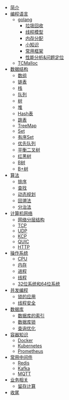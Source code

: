 - [简介](README.md)
- [编程语言]()
    - [golang]()
        - [垃圾回收](编程语言/golang垃圾回收.md)
        - [线程模型](编程语言/golang线程模型.md)
        - [内存分配](编程语言/golang内存分配.md)
        - [小知识](编程语言/golang小知识.md)
        - [常用框架]()
        - [性能分析&问题定位]()
    - [TCMalloc](编程语言/TCMalloc.md)
- [数据结构](数据结构.md)
    - [数组](数据结构/数组.md)
    - [链表](数据结构/链表.md)
    - [栈](数据结构/栈.md)
    - [队列](数据结构/队列.md)
    - [树]()
    - [堆]()
    - [Hash表](数据结构/Hash表.md)
    - [跳表]()
    - [TreeMap]()
    - [Set]()
    - [有序Set]()
    - [优先队列]()
    - [平衡二叉树]()
    - [红黑树]()
    - [B树](数据结构/B树.md)
    - [B+树](数据结构/B+树.md)
- [算法]()
    - [排序](算法/排序.md)
    - [查找]()
    - [动态规划]()
    - [回溯法]()
    - [分治法]()
- [计算机网络]()
    - [网络分层结构]()
    - [TCP](计算机网络/TCP.md)
    - [UDP](计算机网络/UDP.md)
    - [KCP](计算机网络/KCP.md)
    - [QUIC](计算机网络/QUIC.md)
    - [HTTP](计算机网络/HTTP.md)
- [操作系统]()
    - [CPU]()
    - [内存](操作系统/内存.md)
    - [进程](操作系统/进程.md)
    - [线程](操作系统/线程.md)
    - [32位系统和64位系统]()
- [并发编程]()
    - [锁的应用]()
    - [线程安全]()
- [数据库]()
    - [数据库的索引](数据库/数据库的索引.md)
    - [数据库锁](数据库/数据库锁.md)
    - [查询优化]()
- [容器知识]()
    - [Docker]()
    - [Kubernetes]()
    - [Prometheus]()
- [常用中间件]()
    - [Redis](常用中间件/Redis.md)
    - [Kafka]()
    - [MQTT]()
- [业务相关]()
    - [留存计算](业务相关/留存计算.md)
- [收尾]()
